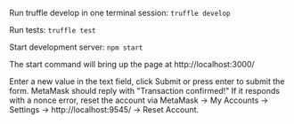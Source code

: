 Run truffle develop in one terminal session:
`truffle develop`

Run tests:
`truffle test`

Start development server:
`npm start`

The start command will bring up the page at http://localhost:3000/

Enter a new value in the text field, click Submit or press enter to submit the form. MetaMask should reply with "Transaction confirmed!" If it responds with a nonce error, reset the account via MetaMask -> My Accounts -> Settings -> http://localhost:9545/ -> Reset Account.
